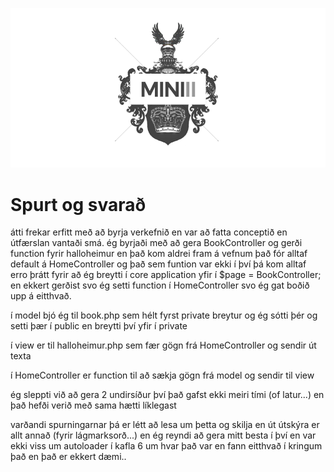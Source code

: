 ![MINI3 - A naked barebone PHP application](_install/mini3.png)

# Spurt og svarað

átti frekar erfitt með að byrja verkefnið en var að fatta conceptið en útfærslan vantaði smá.
ég byrjaði með að gera BookController og gerði function fyrir halloheimur en það kom aldrei fram á vefnum það fór alltaf default á HomeController og það sem funtion var ekki í því þá kom alltaf erro þrátt fyrir að ég breytti í core application yfir í $page = BookController; en ekkert gerðist svo ég setti function í HomeController svo ég gat boðið upp á eitthvað.

í model bjó ég til book.php sem hélt fyrst private breytur og ég sótti þér og setti þær í public en breytti því yfir í private 

í view er til halloheimur.php sem fær gögn frá HomeController og sendir út texta

í HomeController er function til að sækja gögn frá model og sendir til view

ég sleppti við að gera 2 undirsíður því það gafst ekki meiri tími (of latur...) en það hefði verið með sama hætti líklegast


varðandi spurningarnar þá er létt að lesa um þetta og skilja en út útskýra er allt annað (fyrir lágmarksorð...) en ég reyndi að gera mitt besta í því en var ekki viss um autoloader í kafla 6 um hvar það var en fann eitthvað í kringum það en það er ekkert dæmi..
